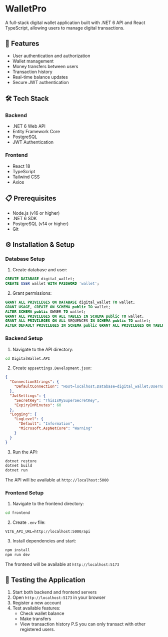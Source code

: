 # WalletPro

A full-stack digital wallet application built with .NET 6 API and React TypeScript, allowing users to manage digital transactions.

## 🚀 Features

- User authentication and authorization
- Wallet management
- Money transfers between users
- Transaction history
- Real-time balance updates
- Secure JWT authentication

## 🛠️ Tech Stack

### Backend
- .NET 6 Web API
- Entity Framework Core
- PostgreSQL
- JWT Authentication

### Frontend
- React 18
- TypeScript
- Tailwind CSS
- Axios

## 📋 Prerequisites

- Node.js (v16 or higher)
- .NET 6 SDK
- PostgreSQL (v14 or higher)
- Git

## ⚙️ Installation & Setup

### Database Setup

1. Create database and user:
```sql
CREATE DATABASE digital_wallet;
CREATE USER wallet WITH PASSWORD 'wallet';
```

2. Grant permissions:
```sql
GRANT ALL PRIVILEGES ON DATABASE digital_wallet TO wallet;
GRANT USAGE, CREATE ON SCHEMA public TO wallet;
ALTER SCHEMA public OWNER TO wallet;
GRANT ALL PRIVILEGES ON ALL TABLES IN SCHEMA public TO wallet;
GRANT ALL PRIVILEGES ON ALL SEQUENCES IN SCHEMA public TO wallet;
ALTER DEFAULT PRIVILEGES IN SCHEMA public GRANT ALL PRIVILEGES ON TABLES TO wallet;
```

### Backend Setup

1. Navigate to the API directory:
```bash
cd DigitalWallet.API
```

2. Create `appsettings.Development.json`:
```json
{
  "ConnectionStrings": {
    "DefaultConnection": "Host=localhost;Database=digital_wallet;Username=wallet;Password=wallet"
  },
  "JwtSettings": {
    "SecretKey": "ThisIsMySuperSecretKey",
    "ExpiryInMinutes": 60
  },
  "Logging": {
    "LogLevel": {
      "Default": "Information",
      "Microsoft.AspNetCore": "Warning"
    }
  }
}
```

3. Run the API:
```bash
dotnet restore
dotnet build
dotnet run
```

The API will be available at `http://localhost:5000`

### Frontend Setup

1. Navigate to the frontend directory:
```bash
cd frontend
```

2. Create `.env` file:
```plaintext
VITE_API_URL=http://localhost:5000/api
```

3. Install dependencies and start:
```bash
npm install
npm run dev
```

The frontend will be available at `http://localhost:5173`


## 🧪 Testing the Application

1. Start both backend and frontend servers
2. Open `http://localhost:5173` in your browser
3. Register a new account
4. Test available features:
   - Check wallet balance
   - Make transfers
   - View transaction history
P.S you can only transact with other registered users.


